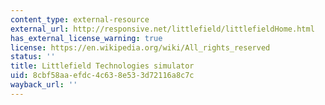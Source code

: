 ```yaml
---
content_type: external-resource
external_url: http://responsive.net/littlefield/littlefieldHome.html
has_external_license_warning: true
license: https://en.wikipedia.org/wiki/All_rights_reserved
status: ''
title: Littlefield Technologies simulator
uid: 8cbf58aa-efdc-4c63-8e53-3d72116a8c7c
wayback_url: ''
---
```

